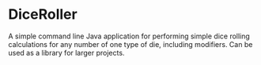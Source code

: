# DiceRoller
A simple command line Java application for performing simple dice rolling calculations for any number of one type of die, including modifiers.  Can be used as a library for larger projects.
